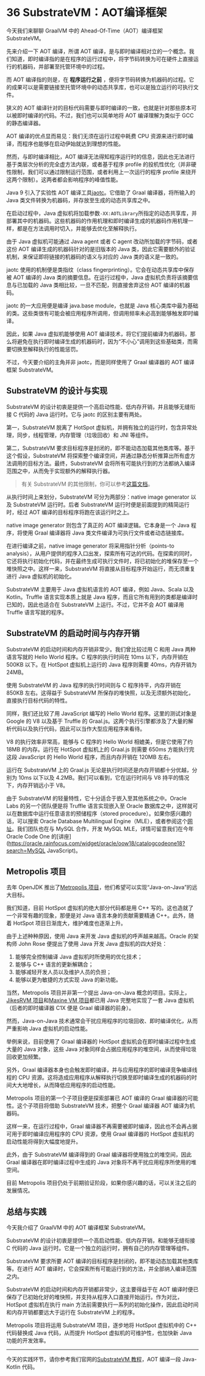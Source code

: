 36 SubstrateVM：AOT编译框架
======================

今天我们来聊聊 GraalVM 中的 Ahead-Of-Time（AOT）编译框架 SubstrateVM。

先来介绍一下 AOT 编译，所谓 AOT 编译，是与即时编译相对立的一个概念。我们知道，即时编译指的是在程序的运行过程中，将字节码转换为可在硬件上直接运行的机器码，并部署至托管环境中的过程。

而 AOT 编译指的则是，在 **程序运行之前** ，便将字节码转换为机器码的过程。它的成果可以是需要链接至托管环境中的动态共享库，也可以是独立运行的可执行文件。

狭义的 AOT 编译针对的目标代码需要与即时编译的一致，也就是针对那些原本可以被即时编译的代码。不过，我们也可以简单地将 AOT 编译理解为类似于 GCC 的静态编译器。

AOT 编译的优点显而易见：我们无须在运行过程中耗费 CPU 资源来进行即时编译，而程序也能够在启动伊始就达到理想的性能。

然而，与即时编译相比，AOT 编译无法得知程序运行时的信息，因此也无法进行基于类层次分析的完全虚方法内联，或者基于程序 profile 的投机性优化（并非硬性限制，我们可以通过限制运行范围，或者利用上一次运行的程序 profile 来绕开这两个限制）。这两者都会影响程序的峰值性能。

Java 9 引入了实验性 AOT 编译工具[jaotc](https://openjdk.java.net/jeps/295)。它借助了 Graal 编译器，将所输入的 Java 类文件转换为机器码，并存放至生成的动态共享库之中。

在启动过程中，Java 虚拟机将加载参数`-XX:AOTLibrary`所指定的动态共享库，并部署其中的机器码。这些机器码的作用机理和即时编译生成的机器码作用机理一样，都是在方法调用时切入，并能够去优化至解释执行。

由于 Java 虚拟机可能通过 Java agent 或者 C agent 改动所加载的字节码，或者这份 AOT 编译生成的机器码针对的是旧版本的 Java 类，因此它需要额外的验证机制，来保证即将链接的机器码的语义与对应的 Java 类的语义是一致的。

jaotc 使用的机制便是类指纹（class fingerprinting）。它会在动态共享库中保存被 AOT 编译的 Java 类的摘要信息。在运行过程中，Java 虚拟机负责将该摘要信息与已加载的 Java 类相比较，一旦不匹配，则直接舍弃这份 AOT 编译的机器码。

jaotc 的一大应用便是编译 java.base module，也就是 Java 核心类库中最为基础的类。这些类很有可能会被应用程序所调用，但调用频率未必高到能够触发即时编译。

因此，如果 Java 虚拟机能够使用 AOT 编译技术，将它们提前编译为机器码，那么将避免在执行即时编译生成的机器码时，因为“不小心”调用到这些基础类，而需要切换至解释执行的性能惩罚。

不过，今天要介绍的主角并非 jaotc，而是同样使用了 Graal 编译器的 AOT 编译框架 SubstrateVM。

SubstrateVM 的设计与实现
------------------

SubstrateVM 的设计初衷是提供一个高启动性能、低内存开销，并且能够无缝衔接 C 代码的 Java 运行时。它与 jaotc 的区别主要有两处。

第一，SubstrateVM 脱离了 HotSpot 虚拟机，并拥有独立的运行时，包含异常处理，同步，线程管理，内存管理（垃圾回收）和 JNI 等组件。

第二，SubstrateVM 要求目标程序是封闭的，即不能动态加载其他类库等。基于这个假设，SubstrateVM 将探索整个编译空间，并通过静态分析推算出所有虚方法调用的目标方法。最终，SubstrateVM 会将所有可能执行到的方法都纳入编译范围之中，从而免于实现额外的解释执行器。

> 有关 SubstrateVM 的其他限制，你可以参考[这篇文档](https://github.com/oracle/graal/blob/master/substratevm/LIMITATIONS.md.html)。

从执行时间上来划分，SubstrateVM 可分为两部分：native image generator 以及 SubstrateVM 运行时。后者 SubstrateVM 运行时便是前面提到的精简运行时，经过 AOT 编译的目标程序将跑在该运行时之上。

native image generator 则包含了真正的 AOT 编译逻辑。它本身是一个 Java 程序，将使用 Graal 编译器将 Java 类文件编译为可执行文件或者动态链接库。

在进行编译之前，native image generator 将采用指针分析（points-to analysis），从用户提供的程序入口出发，探索所有可达的代码。在探索的同时，它还将执行初始化代码，并在最终生成可执行文件时，将已初始化的堆保存至一个堆快照之中。这样一来，SubstrateVM 将直接从目标程序开始运行，而无须重复进行 Java 虚拟机的初始化。

SubstrateVM 主要用于 Java 虚拟机语言的 AOT 编译，例如 Java、Scala 以及 Kotlin。Truffle 语言实现本质上就是 Java 程序，而且它所有用到的类都是编译时已知的，因此也适合在 SubstrateVM 上运行。不过，它并不会 AOT 编译用 Truffle 语言写就的程序。

SubstrateVM 的启动时间与内存开销
----------------------

SubstrateVM 的启动时间和内存开销非常少。我们曾比较过用 C 和用 Java 两种语言写就的 Hello World 程序。C 程序的执行时间在 10ms 以下，内存开销在 500KB 以下。在 HotSpot 虚拟机上运行的 Java 程序则需要 40ms，内存开销为 24MB。

使用 SubstrateVM 的 Java 程序的执行时间则与 C 程序持平，内存开销在 850KB 左右。这得益于 SubstrateVM 所保存的堆快照，以及无须额外初始化，直接执行目标代码的特性。

同样，我们还比较了用 JavaScript 编写的 Hello World 程序。这里的测试对象是 Google 的 V8 以及基于 Truffle 的 Graal.js。这两个执行引擎都涉及了大量的解析代码以及执行代码，因此可以当作大型应用程序来看待。

V8 的执行效率非常高，能够与 C 程序的 Hello World 相媲美，但是它使用了约 18MB 的内存。运行在 HotSpot 虚拟机上的 Graal.js 则需要 650ms 方能执行完这段 JavaScript 的 Hello World 程序，而且内存开销在 120MB 左右。

运行在 SubstrateVM 上的 Graal.js 无论是执行时间还是内存开销都十分优越，分别为 10ms 以下以及 4.2MB。我们可以看到，它在运行时间与 V8 持平的情况下，内存开销远小于 V8。

由于 SubstrateVM 的轻量特性，它十分适合于嵌入至其他系统之中。Oracle Labs 的另一个团队便是将 Truffle 语言实现嵌入至 Oracle 数据库之中，这样就可以在数据库中运行任意语言的预储程序（stored procedure）。如果你感兴趣的话，可以搜索 Oracle Database Multilingual Engine（MLE），或者参阅这个[网址](https://www.oracle.com/technetwork/database/multilingual-engine/overview/index.html)。我们团队也在与 MySQL 合作，开发 MySQL MLE，详情可留意我们在今年 Oracle Code One 的\[讲座\](<https://oracle.rainfocus.com/widget/oracle/oow18/catalogcodeone18?search=MySQL> JavaScript)。

Metropolis 项目
-------------

去年 OpenJDK 推出了[Metropolis 项目](https://openjdk.java.net/projects/metropolis/)，他们希望可以实现“Java-on-Java”的远大目标。

我们知道，目前 HotSpot 虚拟机的绝大部分代码都是用 C++ 写的。这也造就了一个非常有趣的现象，那便是对 Java 语言本身的贡献需要精通 C++。此外，随着 HotSpot 项目日渐庞大，维护难度也逐渐上升。

由于上述种种原因，使用 Java 来开发 Java 虚拟机的呼声越来越高。Oracle 的架构师 John Rose 便提出了使用 Java 开发 Java 虚拟机的四大好处：

1. 能够完全控制编译 Java 虚拟机时所使用的优化技术；
2. 能够与 C++ 语言的更新解耦合；
3. 能够减轻开发人员以及维护人员的负担；
4. 能够以更为敏捷的方式实现 Java 的新功能。

当然，Metropolis 项目并非第一个提出 Java-on-Java 概念的项目。实际上，[JikesRVM 项目](https://www.jikesrvm.org/)和[Maxine VM 项目](https://github.com/beehive-lab/Maxine-VM)都已用 Java 完整地实现了一套 Java 虚拟机（后者的即时编译器 C1X 便是 Graal 编译器的前身）。

然而，Java-on-Java 技术通常会干扰应用程序的垃圾回收、即时编译优化，从而严重影响 Java 虚拟机的启动性能。

举例来说，目前使用了 Graal 编译器的 HotSpot 虚拟机会在即时编译过程中生成大量的 Java 对象，这些 Java 对象同样会占据应用程序的堆空间，从而使得垃圾回收更加频繁。

另外，Graal 编译器本身也会触发即时编译，并与应用程序的即时编译竞争编译线程的 CPU 资源。这将造成应用程序从解释执行切换至即时编译生成的机器码的时间大大地增长，从而降低应用程序的启动性能。

Metropolis 项目的第一个子项目便是探索部署已 AOT 编译的 Graal 编译器的可能性。这个子项目将借助 SubstrateVM 技术，把整个 Graal 编译器 AOT 编译为机器码。

这样一来，在运行过程中，Graal 编译器不再需要被即时编译，因此也不会再占据可用于即时编译应用程序的 CPU 资源，使用 Graal 编译器的 HotSpot 虚拟机的启动性能将得到大幅度地提升。

此外，由于 SubstrateVM 编译得到的 Graal 编译器将使用独立的堆空间，因此 Graal 编译器在即时编译过程中生成的 Java 对象将不再干扰应用程序所使用的堆空间。

目前 Metropolis 项目仍处于前期验证阶段，如果你感兴趣的话，可以关注之后的发展情况。

总结与实践
-----

今天我介绍了 GraalVM 中的 AOT 编译框架 SubstrateVM。

SubstrateVM 的设计初衷是提供一个高启动性能、低内存开销，和能够无缝衔接 C 代码的 Java 运行时。它是一个独立的运行时，拥有自己的内存管理等组件。

SubstrateVM 要求所要 AOT 编译的目标程序是封闭的，即不能动态加载其他类库等。在进行 AOT 编译时，它会探索所有可能运行到的方法，并全部纳入编译范围之内。

SubstrateVM 的启动时间和内存开销都非常少，这主要得益于在 AOT 编译时便已保存了已初始化好的堆快照，并支持从程序入口直接开始运行。作为对比，HotSpot 虚拟机在执行 main 方法前需要执行一系列的初始化操作，因此启动时间和内存开销都要远大于运行在 SubstrateVM 上的程序。

Metropolis 项目将运用 SubstrateVM 项目，逐步地将 HotSpot 虚拟机中的 C++ 代码替换成 Java 代码，从而提升 HotSpot 虚拟机的可维护性，也加快新 Java 功能的开发效率。

* * *

今天的实践环节，请你参考我们官网的[SubstrateVM 教程](https://www.graalvm.org/docs/examples/java-kotlin-aot/)，AOT 编译一段 Java-Kotlin 代码。
